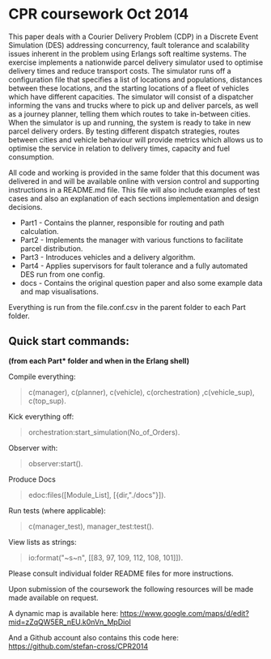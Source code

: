 
CPR coursework Oct 2014
=======================

This paper deals with a Courier Delivery Problem (CDP) in a Discrete Event Simulation (DES)
addressing concurrency, fault tolerance and scalability issues inherent in the problem using
Erlangs soft real­time systems. The exercise implements a nationwide parcel delivery
simulator used to optimise delivery times and reduce transport costs. The simulator runs off a
configuration file that specifies a list of locations and populations, distances between these
locations, and the starting locations of a fleet of vehicles which have different capacities.
The simulator will consist of a dispatcher informing the vans and trucks where to pick up and
deliver parcels, as well as a journey planner, telling them which routes to take in-between
cities. When the simulator is up and running, the system is ready to take in new parcel
delivery orders. By testing different dispatch strategies, routes between cities and vehicle
behaviour will provide metrics which allows us to optimise the service in relation to delivery
times, capacity and fuel consumption.

All code and working is provided in the same folder that this document was delivered in and
will be available online with version control and supporting instructions in a README.md file.
This file will also include examples of test cases and also an explanation of each sections
implementation and design decisions.

+ Part1 - Contains the planner, responsible for routing and path calculation.
+ Part2 - Implements the manager with various functions to facilitate parcel distribution.
+ Part3 - Introduces vehicles and a delivery algorithm.
+ Part4 - Applies supervisors for fault tolerance and a fully automated DES run from one config.
+ docs  - Contains the original question paper and also some example data and map visualisations.

Everything is run from the file.conf.csv in the parent folder to each Part folder. 

Quick start commands:
--------------------
__(from each Part* folder and when in the Erlang shell)__

Compile everything:
>  c(manager), c(planner), c(vehicle), c(orchestration) ,c(vehicle_sup), c(top_sup).
    
Kick everything off:
> orchestration:start_simulation(No_of_Orders).

Observer with:
> observer:start().

Produce Docs
> edoc:files([Module_List],  [{dir,"./docs"}]).

Run tests (where applicable):
> c(manager_test), manager_test:test().

View lists as strings:
> io:format("~s~n", [[83, 97, 109, 112, 108, 101]]).


Please consult individual folder README files for more instructions.

Upon submission of the coursework the following resources will be made made available on request.

A dynamic map is available here:
https://www.google.com/maps/d/edit?mid=zZqQW5ER_nEU.k0nVn_MpDioI

And a Github account also contains this code here:
https://github.com/stefan-cross/CPR2014